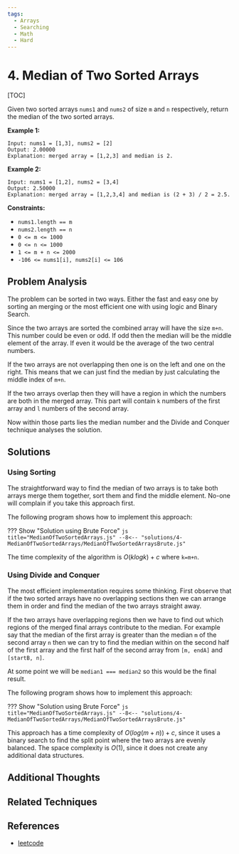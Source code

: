 ```yaml
---
tags:
  - Arrays
  - Searching
  - Math
  - Hard
---
```


# 4. Median of Two Sorted Arrays

[TOC]

Given two sorted arrays `nums1` and `nums2` of size `m` and `n` respectively, return the median of the two sorted arrays.
 
**Example 1:**
```
Input: nums1 = [1,3], nums2 = [2]
Output: 2.00000
Explanation: merged array = [1,2,3] and median is 2.
```

**Example 2:**
```
Input: nums1 = [1,2], nums2 = [3,4]
Output: 2.50000
Explanation: merged array = [1,2,3,4] and median is (2 + 3) / 2 = 2.5.
```

**Constraints:**

* `nums1.length == m`
* `nums2.length == n`
* `0 <= m <= 1000`
* `0 <= n <= 1000`
* `1 <= m + n <= 2000`
* `-106 <= nums1[i], nums2[i] <= 106`

## Problem Analysis

The problem can be sorted in two ways. Either the fast and easy one by sorting an merging or the most efficient one with using logic and Binary Search.

Since the two arrays are sorted the combined array will have the size `m+n`. This number could be even or odd. If odd then the median will be the middle element of the array. If even it would be the average of the two central numbers.

If the two arrays are not overlapping then one is on the left and one on the right. This means that we can just find the median by just calculating the middle index of `m+n`.

If the two arrays overlap then they will have a region in which the numbers are both in the merged array. This part will contain `k` numbers of the first array and `l` numbers of the second array.

Now within those parts lies the median number and the Divide and Conquer technique analyses the solution.

## Solutions

### Using Sorting

The straightforward way to find the median of two arrays is to take both arrays merge them together, sort them and find the middle element. No-one will complain if you take this approach first.

The following program shows how to implement this approach:

??? Show "Solution using Brute Force"
    ```js title="MedianOfTwoSortedArrays.js"
    --8<-- "solutions/4-MedianOfTwoSortedArrays/MedianOfTwoSortedArraysBrute.js"
    ```

The time complexity of the algorithm is $O(klogk)+c$ where `k=m+n`.

### Using Divide and Conquer

The most efficient implementation requires some thinking. First observe that if the two sorted arrays have no overlapping sections then we can arrange them in order and find the median of the two arrays straight away. 

If the two arrays have overlapping regions then we have to find out which regions of the merged final arrays contribute to the median. For example say that the median of the first array is greater than the median `m` of the second array `n` then we can try to find the median within on the second half of the first array and the first half of the second array from `[m, endA]` and `[startB, n]`.

At some point we will be `median1 === median2` so this would be the final result.

The following program shows how to implement this approach:

??? Show "Solution using Brute Force"
    ```js title="MedianOfTwoSortedArrays.js"
    --8<-- "solutions/4-MedianOfTwoSortedArrays/MedianOfTwoSortedArraysBrute.js"
    ```

This approach has a time complexity of $O(log(m + n))+c$, since it uses a binary search to find the split point where the two arrays are evenly balanced. The space complexity is $O(1)$, since it does not create any additional data structures.

## Additional Thoughts

## Related Techniques

## References

* [leetcode](https://leetcode.com/problems/median-of-two-sorted-arrays/)



